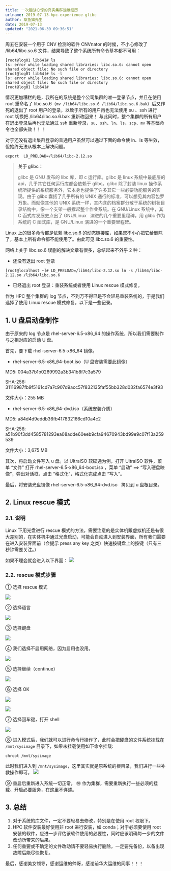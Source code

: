 ```yaml
---
title: 一次胆战心惊的真实集群运维经历
urlname: 2019-07-13-hpc-experience-glibc
author: 章鱼猫先生
date: 2019-07-13
updated: "2021-06-30 09:36:51"
---
```


周五在安装一个用于 CNV 检测的软件 CNVnator 的时候，不小心修改了 /lib64/libc.so.6 文件，结果导致了整个系统所有命令基本都不可用：

    [root@log01 lib64]# ls
    ls: error while loading shared libraries: libc.so.6: cannot open shared object file: No such file or directory
    [root@log01 lib64]# ls -l
    ls: error while loading shared libraries: libc.so.6: cannot open shared object file: No such file or directory
    [root@log01 lib64]#

情况更加糟糕的是，我所在的系统是整个公司集群的唯一登录节点，并且在使用 root 重命名了 libc.so.6（`mv /lib64/libc.so.6 /lib64/libc.so.6.bak`）后又作死的退出了 root 用户的登录，以致于所有的用户再也无法使用 su 、ssh 进行 root 切换把 /lib64/libc.so.6.bak 重新改回来！ 与此同时，整个集群的所有用户在退出登录后再也无法通过 ssh 重新登录，`su`、`ssh`、`ln`、`ls`、`scp`、`mv` 等基础命令也全部失效！！！

对于还没有退出集群登录的普通用户虽然可以通过下面的命令使 ln、ls 等生效，但始终无法从根本上解决问题。

    export  LD_PRELOAD=/lib64/libc-2.12.so

> **关于 glibc：**
>
> glibc 是 GNU 发布的 libc 库，即 c 运行库。glibc 是 linux 系统中最底层的 api，几乎其它任何运行库都会依赖于 glibc。glibc 除了封装 linux 操作系统所提供的系统服务外，它本身也提供了许多其它一些必要功能服务的实现。由于 glibc 囊括了几乎所有的 UNIX 通行的标准，可以想见其内容包罗万象。而就像其他的 UNIX 系统一样，其内含的档案群分散于系统的树状目录结构中，像一个支架一般撑起整个作业系统。在 GNU/Linux 系统中，其 C 函式库发展史点出了 GNU/Linux   演进的几个重要里程碑，用 glibc 作为系统的 C 函式库，是 GNU/Linux 演进的一个重要里程碑。

Linux 上的很多命令都是依赖 libc.so.6 的动态链接库，如果您不小心把它给删除了，基本上所有命令都不能使用了。由此可见 libc.so.6 的重要性。

网络上关于 libc.so.6 误删的解决文章有很多，总结起来不外乎 2 种：

- 还没有退出 root 登录

<!---->

    [root@localhost ~]# LD_PRELOAD=/lib64/libc-2.12.so ln -s /lib64/libc-2.12.so /lib64/libc.so.6

- 已经退出 root 登录：重装系统或者使用 Linux rescue 模式修复。

作为 HPC 整个集群的 log 节点，不到万不得已是不会轻易重装系统的，于是我们选择了使用 Linux rescue 模式修复，以下是一些记录。

## 1. U 盘启动盘制作

由于原来的 log 节点是 rhel-server-6.5-x86_64 的操作系统，所以我们需要制作与之相对应的启动 U 盘。

首先，要下载 rhel-server-6.5-x86_64 镜像。

- rhel-server-6.5-x86_64-boot.iso（U 盘安装需要此镜像）

MD5: 004a37b1b0269992a3b341b8f7c3a579

SHA-256: 31116987fb9f5161cd7a7c907d9acc57f832135faf55bb328d032fa6574e3f93

文件大小：255 MB

- rhel-server-6.5-x86_64-dvd.iso（系统安装介质）

MD5: a84d4d9eddb36fb417832166cd10a4c2

SHA-256: a51b90f3dd4585781293ea08adde60eeb9cfa94670943bd99e9c07f13a259539

文件大小：3,675 MB

其次，将启动文件写入 u 盘。以 UltraISO 软碟通为例，打开 UltraISO 软件，菜单 “文件” 打开 rhel-server-6.5-x86_64-boot.iso ，菜单 “启动” ==> “写入硬盘映像”，弹出对话框，点击 “格式化”，格式化完成点击 “写入”。

最后，将安装光盘镜像 rhel-server-6.5-x86_64-dvd.iso   拷贝到 u 盘根目录。

## 2. Linux rescue 模式

### 2.1. 说明

Linux 下用光盘进行 rescue 模式的方法，需要注意的是实体机跟虚拟机还是有很大差别的，在实体机中通过光盘启动，可能会自动进入到安装界面，所有我们需要在进入安装界面前（会提示 press any key 之类）快速按键盘上的按键（只有三秒钟需要关注。）

如果不理会就会进入以下界面：
![](https://shub-1251708715.cos.ap-guangzhou.myqcloud.com/elog-cookbook-img/Flr1CrojXmnEg_2em-aHFB_ZyMid.png)

### 2.2. rescue 模式步骤

① 选择 rescue 模式

![](https://shub-1251708715.cos.ap-guangzhou.myqcloud.com/elog-cookbook-img/FowJrdDDjjJBtVov9_xukgxLYjKZ.png)

② 选择语言

![](https://shub-1251708715.cos.ap-guangzhou.myqcloud.com/elog-cookbook-img/Fq3vh_e8ugXleZOIaD7y3-ILoSno.png)

③ 选择键盘

![](https://shub-1251708715.cos.ap-guangzhou.myqcloud.com/elog-cookbook-img/Fq5qzAaPbsLpyyq335wnpuQ-Ph6F.png)

④ 我们选择不启用网络，因为启用也没用。

![](https://shub-1251708715.cos.ap-guangzhou.myqcloud.com/elog-cookbook-img/FhJkIf92Jaci3qOIFeuUgfjXzpWd.png)

⑤ 选择继续（continue）

![](https://shub-1251708715.cos.ap-guangzhou.myqcloud.com/elog-cookbook-img/FngDcpJPqB7CbXgLps-PBJVAOcls.png)

⑥ 选择 OK

![](https://shub-1251708715.cos.ap-guangzhou.myqcloud.com/elog-cookbook-img/Fhu8Yihd2hMI37qnz9inDflC04cw.png)

![](https://shub-1251708715.cos.ap-guangzhou.myqcloud.com/elog-cookbook-img/FsPl6QBM7FGfiS0LxNZe8peHByWm.png)

⑦ 选择回车键，打开 shell

![](https://shub-1251708715.cos.ap-guangzhou.myqcloud.com/elog-cookbook-img/Fj3KltY6YrLO9X7RBANPhiafXof8.png)

⑧ 进入模式后，我们就可以进行命令行操作了，此时会把硬盘的文件系统挂载在 `/mnt/sysimage` 目录下，如果未挂载使用如下命令挂载:

    chroot /mnt/sysimage

此时我们进入到 `/mnt/sysimage`，这里其实就是原系统的根目录，我们进行一些补救操作即可。
![](https://shub-1251708715.cos.ap-guangzhou.myqcloud.com/elog-cookbook-img/Ftqf2nKZyurMm59dtSgjcxsAXXTd.png)

⑨ 重启后重新进入系统一切正常。
⑩ 作为集群，需要重新执行一些必须的挂载、开启必要服务，在这里不详述。

## 3. 总结

1.  对于系统的库文件，一定不要轻易去修改，特别是在使用 root 权限下。
2.  HPC 软件安装最好使用非 root 进行安装，如 conda；对于必须要使用 root 安装的软件，应进一步评估该软件使用的必要性，同时应该明确每一步的文件改动所带来的后果。
3.  任何重要或不确定的文件改动请不要轻易执行删除，一定要先备份，以备出现故障后能尽快恢复。

最后，感谢美女领导，感谢运维的帅哥，感谢前华大运维的同事！！！
